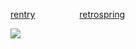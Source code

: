 [rentry](https://rentry.co/syunday)‎ ‎ ‎ ‎ ‎ ‎ ‎ ‎ ‎ ‎ ‎ ‎ ‎ ‎ ‎ ‎ ‎ ‎ [retrospring](https://retrospring.net/@touch)


![](https://komarev.com/ghpvc/?username=reIapsed&color=lightgrey)


